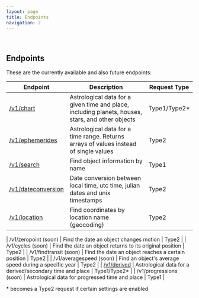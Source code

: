 ```yaml
---
layout: page
title: Endpoints
navigation: 2
---
```


<style>
	.inner a {
		color: royalblue;
		font-weight: bold;
	}
	.inner code {
		font-size: 100%;
	}
	.navigation li {
		padding: 5px;
	}
	@media (min-width: 745px) {
		.sidebar {
			width: 30%;
		}
	}
</style>

<br>

## Endpoints

These are the currently available and also future endpoints:

| Endpoint | Description | Request Type
|---|---|---|
| [/v1/chart](/astrologico/chart.html) | Astrological data for a given time and place, including planets, houses, stars, and other objects | Type1/Type2* |
| [/v1/ephemerides](/astrologico/ephemerides.html) |  Astrological data for a time range. Returns arrays of values instead of single values | Type2 |
| [/v1/search](/astrologico/search.html) | Find object information by name | Type1 |
| [/v1/dateconversion](/astrologico/dateconversion.html) | Date conversion between local time, utc time, julian dates and unix timestamps | Type2 |
| [/v1/location](/astrologico/location.html) | Find coordinates by location name (geocoding) | Type2 |

| /v1/zeropoint (soon) | Find the date an object changes motion | Type2 |
| /v1/cycles (soon) | Find the date an object returns to its original position | Type2 |
| /v1/findtransit (soon) | Find the date an object reaches a certain position | Type2 |
| /v1/averagespeed (soon) | Find an object's average speed during a specific year | Type2 |
| [/v1/derived](/astrologico/derived.html) | Astrological data for a derived/secondary time and place | Type1/Type2* |
| /v1/progressions (soon) | Astrological data for progressed time and place | Type1 |

\* becomes a Type2 request if certain settings are enabled

<br><br><br>

